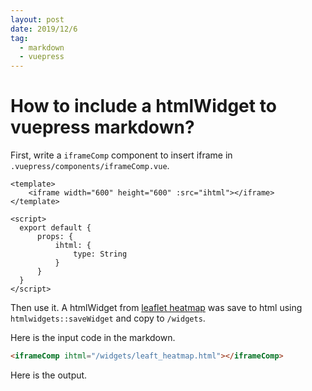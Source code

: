 ```yaml
---
layout: post
date: 2019/12/6
tag:
  - markdown
  - vuepress
---
```


# How to include a htmlWidget to vuepress markdown?

First, write a `iframeComp` component to insert iframe in `.vuepress/components/iframeComp.vue`.
```vue
<template>
    <iframe width="600" height="600" :src="ihtml"></iframe>
</template>

<script>
  export default {
      props: {
          ihtml: {
              type: String
          }
      }
  }
</script>
```

Then use it. A htmlWidget from [leaflet heatmap](/2019/12/05/tidytuesday-leaflet-heatmap) was save to html
using `htmlwidgets::saveWidget` and copy to `/widgets`.

Here is the input code in the markdown.
```md
<iframeComp ihtml="/widgets/leaft_heatmap.html"></iframeComp>
```

Here is the output.
<iframeComp ihtml="/widgets/leaft_heatmap.html"></iframeComp>
